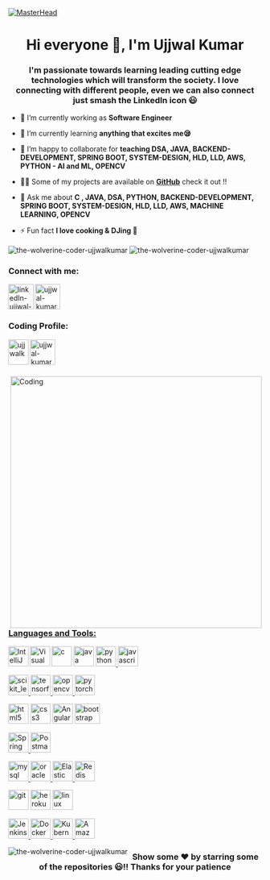 

[![MasterHead](https://user-images.githubusercontent.com/61937393/209965106-d7fc0b76-86b0-49bf-b6cf-b69b6bc4b755.png)](https://github.com/the-wolverine-coder-UjjwalKumar)


<h1 align="center">Hi everyone 👋, I'm Ujjwal Kumar</h1>
<h3 align="center">I'm passionate towards learning leading cutting edge technologies which will transform the society. I love connecting with different people, even we can also connect just smash the LinkedIn icon 😃</h3>

<!-- <p align="left"> <img src="https://komarev.com/ghpvc/?username=the-wolverine-coder-ujjwalkumar&label=Profile%20views&color=0e75b6&style=flat" alt="the-wolverine-coder-ujjwalkumar" /> </p>

<p align="left"> <a href="https://github.com/ryo-ma/github-profile-trophy"><img src="https://github-profile-trophy.vercel.app/?username=the-wolverine-coder-ujjwalkumar" alt="the-wolverine-coder-ujjwalkumar" /></a> </p> -->

- 🔭 I’m currently working as **Software Engineer**

- 🌱 I’m currently learning **anything that excites me😪**

- 👯 I’m happy to collaborate for **teaching DSA, JAVA, BACKEND-DEVELOPMENT, SPRING BOOT, SYSTEM-DESIGN, HLD, LLD, AWS, PYTHON - AI and ML, OPENCV**

- 👨‍💻 Some of my projects are available on <a href=https://github.com/the-wolverine-coder-ujjwalkumar><strong>GitHub</strong></a> check it out !!

- 💬 Ask me about **C , JAVA, DSA, PYTHON, BACKEND-DEVELOPMENT, SPRING BOOT, SYSTEM-DESIGN, HLD, LLD, AWS,  MACHINE LEARNING, OPENCV**

- ⚡ Fun fact **I love cooking & DJing 💖**

<div class="container">
  <div align="left">
    <img align="center" src="https://github-readme-stats.vercel.app/api?username=the-wolverine-coder-ujjwalkumar&show_icons=true&locale=en&theme=highcontrast" alt="the-wolverine-coder-ujjwalkumar">
    <img align="center" src="https://github-readme-streak-stats.herokuapp.com/?user=the-wolverine-coder-ujjwalkumar&count_private=true&theme=highcontrast" alt="the-wolverine-coder-ujjwalkumar">
  </div>
</div>

<h3 align="left">Connect with me:</h3>
<p align="left">

<!-- <a href="https://linkedin.com/in/ujjwal-kumar-uk" target="blank"><img align="left" src="https://github.com/the-wolverine-coder-UjjwalKumar/the-wolverine-coder-UjjwalKumar/blob/main/Logos/linkedin-tile.svg" alt="ujjwal-kumar-uk" height="50" width="50" /></a> -->
  
<a href="https://linkedin.com/in/ujjwal-kumar-uk" target="blank"><img align="left" src="https://user-images.githubusercontent.com/61937393/209944682-066a4a9a-4e96-418a-a7a8-7ff5ad401bb2.svg" alt="linkedIn-ujjwal-kumar-uk" height="50" width="50" /></a>
<a href="mailto:ujjwal.kumar.official076@gmail.com" target="blank"><img src="https://user-images.githubusercontent.com/61937393/209944771-759f11b9-7c3a-45c8-bc67-282d39486b0c.svg" alt="ujjwal-kumar-uk" height="50" width="50" /></a>
  
</p>

<h3 align="left">Coding Profile:</h3>
<p align="left">

<a href="https://www.hackerrank.com/ujjwal_kumar_uk" target="blank"><img align="left" src="https://user-images.githubusercontent.com/61937393/209944894-704e694d-7f25-4b10-a4d7-405f776fa2bd.svg" alt="ujjwalk" height="50" width="40" /></a>
<a href="https://leetcode.com/Ujjwal_kumar_uk/" target="blank"><img src="https://user-images.githubusercontent.com/61937393/209944989-7cb28ec9-cb41-4b40-b07c-c2e1ced32863.svg" alt="ujjwal-kumar-uk" height="50" width="50" /></a>

</p>

<a href="https://tenor.com/view/programing-crazy-hard-developer-gif-7866344">
<img align="right" alt="Coding" width="500" src="https://media.giphy.com/media/p4NLw3I4U0idi/giphy.gif">

<h3 align="left">Languages and Tools:</h3>
<p align="left"> 
<a href="https://www.jetbrains.com/idea/" target="_blank"><img align="left" alt="IntelliJ" width="40" height="40" src="https://user-images.githubusercontent.com/61937393/209946368-e73ce31b-b135-434d-933e-f72fe7f27851.png"/></a>
<a href="https://code.visualstudio.com/" target="_blank"><img align="left" alt="Visual Studio Code" width="40" height="40" src="https://user-images.githubusercontent.com/61937393/209948686-357beea4-218a-49fc-b0c7-2ff95a423226.png" /></a>
<a href="https://www.cprogramming.com/" target="_blank"><img src="https://user-images.githubusercontent.com/61937393/209947046-b89f02c9-3c5c-49c5-a914-059940bbbda9.png" alt="c" width="40" height="40"/></a>
<a href="https://www.java.com" target="_blank"> <img src="https://user-images.githubusercontent.com/61937393/209947438-e382c53e-1564-46f4-ad27-3a23175922f1.svg" alt="java" width="40" height="40"/></a>
<a href="https://www.python.org" target="_blank"> <img src="https://user-images.githubusercontent.com/61937393/209947252-191e93b9-1563-4c10-bdb6-bb8cc4b399a4.png" alt="python" width="40" height="40"/> </a> 
<a href="https://developer.mozilla.org/en-US/docs/Web/JavaScript" target="_blank"><img src="https://user-images.githubusercontent.com/61937393/209947892-29af44b7-b656-4fc8-8aa3-ed9b8ade5edd.png" alt="javascript" width="40" height="40"/></a>

<a href="https://scikit-learn.org/" target="_blank"> <img src="https://upload.wikimedia.org/wikipedia/commons/0/05/Scikit_learn_logo_small.svg" alt="scikit_learn" width="40" height="40"/> </a> 
<a href="https://www.tensorflow.org" target="_blank"> <img src="https://www.vectorlogo.zone/logos/tensorflow/tensorflow-icon.svg" alt="tensorflow" width="40" height="40"/> </a> 
<a href="https://opencv.org/" target="_blank"> <img src="https://www.vectorlogo.zone/logos/opencv/opencv-icon.svg" alt="opencv" width="40" height="40"/> </a>
<a href="https://pytorch.org/" target="_blank"> <img src="https://www.vectorlogo.zone/logos/pytorch/pytorch-icon.svg" alt="pytorch" width="40" height="40"/> </a> 

<a href="https://www.w3.org/html/" target="_blank"><img src="https://user-images.githubusercontent.com/61937393/209949387-de2879e6-c193-48ec-9211-92e4ff73a471.png" alt="html5" width="40" height="40"/></a>
<a href="https://www.w3schools.com/css/" target="_blank"><img src="https://user-images.githubusercontent.com/61937393/209949393-3d40aa5a-35b2-4d0f-a219-0d0935957e74.png" alt="css3" width="40" height="40"/></a>
<a href="https://angular.io/" target="_blank"><img src="https://user-images.githubusercontent.com/61937393/209949543-166ee4f8-5709-4650-9dd1-fec4ce4da981.png" alt="Angular" width="40" height="40"/></a>
<a href="https://getbootstrap.com" target="_blank"><img src="https://user-images.githubusercontent.com/61937393/209949675-07dd5d87-3e51-4c1c-a677-f6ee880e1beb.png" alt="bootstrap" width="50" height="40"/></a>

<a href="https://spring.io/" target="_blank"> <img src="https://www.vectorlogo.zone/logos/springio/springio-icon.svg" alt="Spring" width="40" height="40"/> </a> 
<a href="https://postman.com" target="_blank"> <img src="https://www.vectorlogo.zone/logos/getpostman/getpostman-icon.svg" alt="Postman" width="40" height="40"/> </a>
  
<a href="https://www.mysql.com/" target="_blank"><img src="https://user-images.githubusercontent.com/61937393/209959642-20e9a009-1623-4c46-8d96-2003eac64a11.png" alt="mysql" width="40" height="40"/> </a>
<a href="https://www.oracle.com/" target="_blank"> <img src="https://user-images.githubusercontent.com/61937393/209960248-b9abe433-4701-4899-91bf-d1bcf682d028.png" alt="oracle" width="40" height="40"/> </a> 
<a href="https://www.elastic.co/" target="_blank"> <img src="https://user-images.githubusercontent.com/61937393/209961645-bd3a813e-0050-4b0a-91a0-ee6b6e4f7fcd.svg" alt="Elastic Search" width="40" height="40"/> </a> 
<a href="https://redis.io/" target="_blank"> <img src="https://user-images.githubusercontent.com/61937393/209961640-c18053b7-1765-42a9-9fc6-d59926816d09.svg" alt="Redis" width="40" height="40"/> </a>

<a href="https://git-scm.com/" target="_blank"><img src="https://www.vectorlogo.zone/logos/git-scm/git-scm-icon.svg" alt="git" width="40" height="40"/></a>
<a href="https://heroku.com" target="_blank"><img src="https://www.vectorlogo.zone/logos/heroku/heroku-icon.svg" alt="heroku" width="40" height="40"/></a>
<a href="https://www.linux.org/" target="_blank"> <img src="https://user-images.githubusercontent.com/61937393/209962128-4d76d43f-96b4-4cb2-aa58-eda9bd687162.svg" alt="linux" width="40" height="40"/></a>

<a href="https://www.jenkins.io/" target="_blank"> <img src="https://www.vectorlogo.zone/logos/jenkins/jenkins-icon.svg" width="40" height="40" alt="Jenkins" /> </a>
<a href="https://www.docker.com/" target="_blank"> <img src="https://www.vectorlogo.zone/logos/docker/docker-tile.svg" width="40" height="40" alt="Docker" /> </a>
<a href="https://kubernetes.io/" target="_blank"> <img src="https://www.vectorlogo.zone/logos/kubernetes/kubernetes-icon.svg" width="40" height="40" alt="Kubernetes" /> </a>
<a href="https://aws.amazon.com/" target="_blank"> <img src="https://www.vectorlogo.zone/logos/amazon_aws/amazon_aws-icon.svg" width="40" height="40" alt="Amazon AWS" /> </a>
  

</p>
  
<!-- <p>&nbsp;<img align="center" src="https://github-readme-stats.vercel.app/api?username=the-wolverine-coder-ujjwalkumar&show_icons=true&locale=en&theme=highcontrast" alt="the-wolverine-coder-ujjwalkumar" /></p>

<p><img align="center" src="https://github-readme-streak-stats.herokuapp.com/?user=the-wolverine-coder-ujjwalkumar&count_private=true&theme=highcontrast" alt="the-wolverine-coder-ujjwalkumar" /></p> -->
<!-- </div> -->
  
<p><img align="left" src="https://github-readme-stats.vercel.app/api/top-langs?username=the-wolverine-coder-ujjwalkumar&show_icons=true&theme=highcontrast&locale=en&layout=compact" alt="the-wolverine-coder-ujjwalkumar" /></p>

<div align="center">

### Show some ❤️ by starring some of the repositories 😃!! Thanks for your patience

</div>


<!---
the-wolverine-coder-UjjwalKumar/the-wolverine-coder-UjjwalKumar is a ✨ special ✨ repository because its `README.md` (this file) appears on your GitHub profile.
You can click the Preview link to take a look at your changes.
--->
